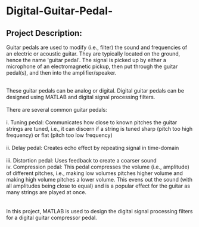 # Digital-Guitar-Pedal-

## Project Description:

Guitar pedals are used to modify  (i.e., filter) the sound and frequencies of an electric or acoustic guitar. They are 
typically located on the ground, hence the name 'guitar pedal'. The signal is picked up by either a microphone of an 
electromagnetic pickup, then put through the guitar pedal(s), and then into the amplifier/speaker. <br><br>

These guitar pedals can be analog or digital. Digital guitar pedals can be designed using MATLAB and digital signal 
processing filters. 
<br><br>
There are several common guitar pedals:  
<br>i. Tuning pedal: Communicates how close to known pitches the guitar strings are tuned, i.e., it can discern 
if a string is tuned sharp (pitch too high frequency) or flat (pitch too low frequency) 
<br><br>ii. Delay pedal: Creates echo effect by repeating signal in time-domain 
<br><br>iii. Distortion pedal: Uses feedback to create a coarser sound 
<br>iv. Compression pedal: This pedal compresses the volume (i.e., amplitude) of different pitches, i.e., making 
          low volumes pitches higher volume and making high volume pitches a lower volume. This evens out the 
          sound (with all amplitudes being close to equal) and is a popular effect for the guitar as many strings are 
          played at once. 
 <br><br><br>
In  this project, MATLAB is used to  design  the  digital  signal  processing  filters  for  a 
digital guitar compressor pedal. 
 
